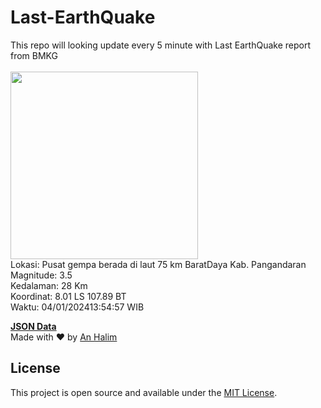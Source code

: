 # Last-EarthQuake
This repo will looking update every 5 minute with Last EarthQuake report from BMKG
<br>
<br>
<img src="https://static.bmkg.go.id/20240104135457.mmi.jpg" width="300"/>
<br>
Lokasi: Pusat gempa berada di laut 75 km BaratDaya Kab. Pangandaran <br>
Magnitude: 3.5 <br>
Kedalaman: 28 Km <br>
Koordinat: 8.01 LS 107.89 BT <br>
Waktu: 04/01/202413:54:57 WIB <br>

<a href="./data/data.json">**JSON Data**</a>
<br>
Made with ❤️ by <a href="https://github.com/an-halim">An Halim</a>
## License

This project is open source and available under the [MIT License](LICENSE).
